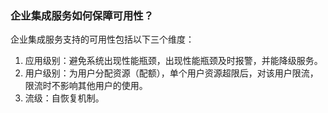 ### 企业集成服务如何保障可用性？

企业集成服务支持的可用性包括以下三个维度：
1. 应用级别：避免系统出现性能瓶颈，出现性能瓶颈及时报警，并能降级服务。
2. 用户级别：为用户分配资源（配额），单个用户资源超限后，对该用户限流，限流时不影响其他用户的使用。
3. 流级：自恢复机制。
